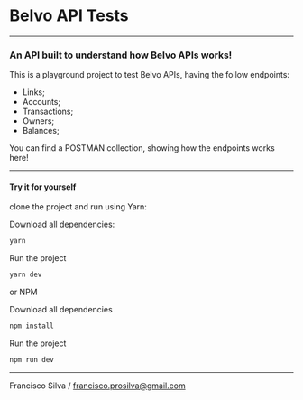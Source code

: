 # Belvo API Tests

---
### An API built to understand how Belvo APIs works!

This is a playground project to test Belvo APIs, having the follow endpoints:

- Links;
- Accounts;
- Transactions;
- Owners;
- Balances;

You can find a POSTMAN collection, showing how the endpoints works here!


---

#### Try it for yourself

clone the project and run using Yarn:

Download all dependencies:

```bash
yarn
```
Run the project
```bash
yarn dev
```
or NPM

Download all dependencies
```bash
npm install
```
Run the project
```bash
npm run dev
```

---

Francisco Silva / francisco.prosilva@gmail.com